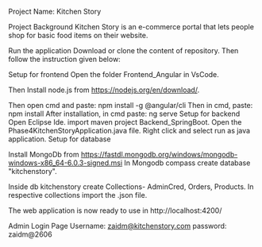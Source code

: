 Project Name: Kitchen Story

Project Background
Kitchen Story is an e-commerce portal that lets people shop for basic food items on their website.

Run the application
Download or clone the content of repository. Then follow the instruction given below:

Setup for frontend
Open the folder Frontend_Angular in VsCode.

Then Install node.js from https://nodejs.org/en/download/.

Then open cmd and paste: npm install -g @angular/cli
Then in cmd, paste: npm install
After installation, in cmd paste: ng serve
Setup for backend
Open Eclipse Ide. import maven project Backend_SpringBoot.
Open the Phase4KitchenStoryApplication.java file. 
Right click and select run as java application.
Setup for database


Install MongoDb from https://fastdl.mongodb.org/windows/mongodb-windows-x86_64-6.0.3-signed.msi
In Mongodb compass create database "kitchenstory".

Inside db kitchenstory create Collections- AdminCred, Orders, Products.
In respective collections import the .json file.

The web application is now ready to use in http://localhost:4200/

Admin Login Page
Username: zaidm@kitchenstory.com password: zaidm@2606
